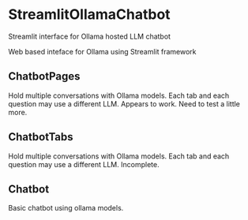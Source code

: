 # StreamlitOllamaChatbot

Streamlit interface for Ollama hosted LLM chatbot

Web based inteface for Ollama using Streamlit framework

## ChatbotPages

Hold multiple conversations with Ollama models. Each tab and each question may use a different LLM. Appears to work. Need to test a little more.

## ChatbotTabs

Hold multiple conversations with Ollama models. Each tab and each question may use a different LLM. Incomplete.

## Chatbot

Basic chatbot using ollama models.

